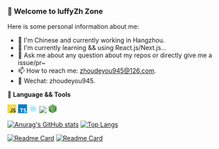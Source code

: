 ### 🚀 Welcome to luffyZh Zone

Here is some personal information about me:

- 🔭 I'm Chinese and currently working in Hangzhou.
- 📖 I'm currently learning && using React.js/Next.js...
- 🌱 Ask me about any question about my repos or directly give me a issue/pr~
- 📫 How to reach me: zhoudeyou945@126.com.
- 💬 Wechat: zhoudeyou945.

**🔧 Language && Tools**  

<code><img height="20" src="https://raw.githubusercontent.com/github/explore/80688e429a7d4ef2fca1e82350fe8e3517d3494d/topics/javascript/javascript.png"></code>
<code><img height="20" src="https://raw.githubusercontent.com/github/explore/80688e429a7d4ef2fca1e82350fe8e3517d3494d/topics/typescript/typescript.png"></code>
<code><img height="20" src="https://raw.githubusercontent.com/github/explore/80688e429a7d4ef2fca1e82350fe8e3517d3494d/topics/react/react.png"></code>
<code><img height="20" src="https://nextjs.org/static/favicon/favicon-32x32.png"></code>
<code><img height="20" src="https://raw.githubusercontent.com/github/explore/80688e429a7d4ef2fca1e82350fe8e3517d3494d/topics/nodejs/nodejs.png"></code>  

[![Anurag's GitHub stats](https://github-readme-stats.vercel.app/api?username=luffyZh&theme=buefy)](https://github.com/luffyZh)
[![Top Langs](https://github-readme-stats.vercel.app/api/top-langs/?username=anuraghazra&layout=compact&theme=buefy)](https://juejin.cn/user/96412752681079/posts)

[![Readme Card](https://github-readme-stats.vercel.app/api/pin/?username=luffyZh&repo=next-antd-scaffold&theme=buefy)](https://github.com/luffyZh/next-antd-scaffold)
[![Readme Card](https://github-readme-stats.vercel.app/api/pin/?username=luffyZh&repo=dynamic-antd-theme&theme=buefy)](https://github.com/luffyZh/dynamic-antd-theme)
